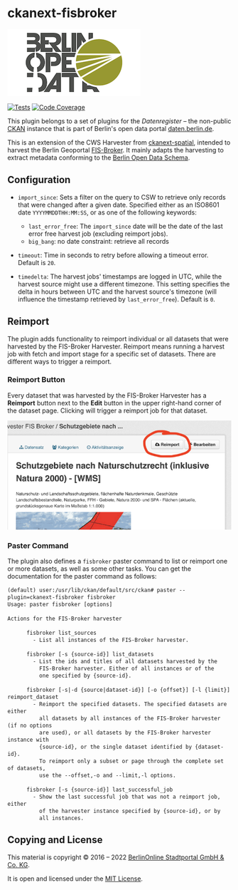 # ckanext-fisbroker

![logo for the ckanext-fisbroker CKAN extension](logo/fisbroker-harvester-logo_small.png)

[![Tests](https://github.com/berlinonline/ckanext-fisbroker/workflows/Tests/badge.svg?branch=master)](https://github.com/berlinonline/ckanext-fisbroker/actions)
[![Code Coverage](http://codecov.io/github/berlinonline/ckanext-fisbroker/coverage.svg?branch=master)](http://codecov.io/github/berlinonline/ckanext-fisbroker?branch=master)

This plugin belongs to a set of plugins for the _Datenregister_ – the non-public [CKAN](https://ckan.org) instance that is part of Berlin's open data portal [daten.berlin.de](https://daten.berlin.de).

This is an extension of the CWS Harvester from [ckanext-spatial](https://github.com/ckan/ckanext-spatial), intended to harvest the Berlin Geoportal [FIS-Broker](https://www.stadtentwicklung.berlin.de/geoinformation/fis-broker/). It mainly adapts the harvesting to extract metadata conforming to the [Berlin Open Data Schema](https://datenregister.berlin.de/schema/berlin_od_schema.json).


## Configuration

- `import_since`: Sets a filter on the query to CSW to retrieve only records that were changed after a given date. Specified either as an ISO8601 date `YYYYMMDDTHH:MM:SS`, or as one of the following keywords:

  - `last_error_free`: The `import_since` date will be the date of the last error free harvest job (excluding reimport jobs).
  - `big_bang`: no date constraint: retrieve all records
- `timeout`: Time in seconds to retry before allowing a timeout error. Default is `20`.
- `timedelta`: The harvest jobs' timestamps are logged in UTC, while the harvest source might use a different timezone. This setting specifies the delta in hours between UTC and the harvest source's timezone (will influence the timestamp retrieved by `last_error_free`). Default is `0`.

## Reimport

The plugin adds functionality to reimport individual or all datasets that were harvested by the FIS-Broker Harvester.
Reimport means running a harvest job with fetch and import stage for a specific set of datasets.
There are different ways to trigger a reimport.

### Reimport Button

Every dataset that was harvested by the FIS-Broker Harvester has a **Reimport** button next to the **Edit** button in the upper right-hand corner of the dataset page.
Clicking will trigger a reimport job for that dataset.

![Screenshot eines Datensatzes "Schutzgebiete nach Naturschutzrecht" im Datenregister, mit rot hervorgehobenem Reimport-Button](image/reimport_button.png)

### Paster Command

The plugin also defines a `fisbroker` paster command to list or reimport one or more datasets, as well as some other tasks.
You can get the documentation for the paster command as follows:

```
(default) user:/usr/lib/ckan/default/src/ckan# paster --plugin=ckanext-fisbroker fisbroker
Usage: paster fisbroker [options] 

Actions for the FIS-Broker harvester

      fisbroker list_sources
        - List all instances of the FIS-Broker harvester.

      fisbroker [-s {source-id}] list_datasets
        - List the ids and titles of all datasets harvested by the
          FIS-Broker harvester. Either of all instances or of the
          one specified by {source-id}.

      fisbroker [-s|-d {source|dataset-id}] [-o {offset}] [-l {limit}] reimport_dataset
        - Reimport the specified datasets. The specified datasets are either
          all datasets by all instances of the FIS-Broker harvester (if no options
          are used), or all datasets by the FIS-Broker harvester instance with
          {source-id}, or the single dataset identified by {dataset-id}.
          To reimport only a subset or page through the complete set of datasets,
          use the --offset,-o and --limit,-l options.

      fisbroker [-s {source-id}] last_successful_job
        - Show the last successful job that was not a reimport job, either
          of the harvester instance specified by {source-id}, or by
          all instances.
```

## Copying and License

This material is copyright © 2016 – 2022  [BerlinOnline Stadtportal GmbH & Co. KG](https://berlinonline.net).

It is open and licensed under the [MIT License](LICENSE).